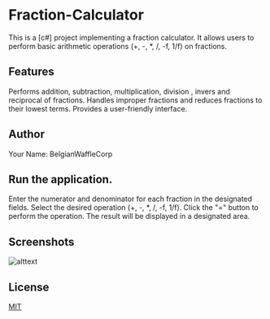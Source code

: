 # Fraction-Calculator

This is a [c#] project implementing a fraction calculator. It allows users to perform basic arithmetic operations (+, -, *, /, -f, 1/f) on fractions.

## Features
Performs addition, subtraction, multiplication, division , invers and reciprocal of fractions.
Handles improper fractions and reduces fractions to their lowest terms.
Provides a user-friendly interface.

## Author
Your Name: BelgianWaffleCorp 

## Run the application.
Enter the numerator and denominator for each fraction in the designated fields.
Select the desired operation (+, -, *, /, -f, 1/f).
Click the "=" button to perform the operation.
The result will be displayed in a designated area.

## Screenshots
![alttext]()


## License

[MIT](https://choosealicense.com/licenses/mit/)
